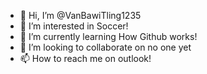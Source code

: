 - 👋 Hi, I’m @VanBawiTling1235
- 👀 I’m interested in Soccer!
- 🌱 I’m currently learning How Github works!
- 💞️ I’m looking to collaborate on no one yet
- 📫 How to reach me on outlook!

<!---
VanBawiTling1235/VanBawiTling1235 is a ✨ special ✨ repository because its `README.md` (this file) appears on your GitHub profile.
You can click the Preview link to take a look at your changes.
--->
